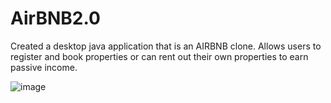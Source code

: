 # AirBNB2.0

Created a desktop java application that is an AIRBNB clone. Allows users to register and book properties or can rent out their own properties to earn passive income.

![image](https://github.com/jagxman/AirBnB2.0/assets/33289432/b4b7b051-1aeb-4083-8f19-500af2f34898)


